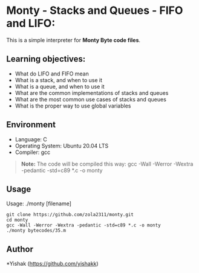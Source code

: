 # Monty - Stacks and Queues - FIFO and LIFO:

This is a simple interpreter for **Monty Byte code files**.

## Learning objectives:

* What do LIFO and FIFO mean
* What is a stack, and when to use it
* What is a queue, and when to use it
* What are the common implementations of stacks and queues
* What are the most common use cases of stacks and queues
* What is the proper way to use global variables

## Environment

* Language: C
* Operating System: Ubuntu 20.04 LTS
* Compiler: gcc
 > **Note:** The code will be compiled this way: gcc -Wall -Werror -Wextra -pedantic -std=c89 *.c -o monty

## Usage

Usage: ./monty [filename]
```
git clone https://github.com/zola2311/monty.git
cd monty
gcc -Wall -Werror -Wextra -pedantic -std=c89 *.c -o monty
./monty bytecodes/35.m
```
## Author

*Yishak (https://github.com/yishakk) 
